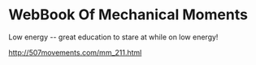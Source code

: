WebBook Of Mechanical Moments
=============================

Low energy -- great education to stare at while on low energy!

http://507movements.com/mm_211.html


